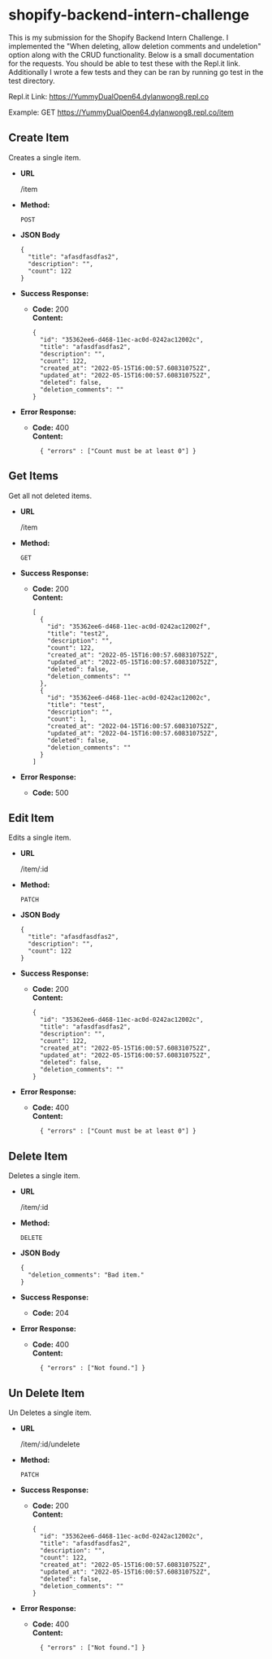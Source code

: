 # shopify-backend-intern-challenge

This is my submission for the Shopify Backend Intern Challenge. I implemented the "When deleting, allow deletion comments and undeletion" option along with the CRUD functionality. Below is a small documentation for the requests. You should be able to test these with the Repl.it link. Additionally I wrote a few tests and they can be ran by running go test in the test directory.  

Repl.it Link: https://YummyDualOpen64.dylanwong8.repl.co

Example: GET https://YummyDualOpen64.dylanwong8.repl.co/item

**Create Item**
----
  Creates a single item.

* **URL**

  /item

* **Method:**

  `POST`

* **JSON Body**

  ```
  {
    "title": "afasdfasdfas2",
    "description": "",
    "count": 122
  }
  ```

* **Success Response:**

  * **Code:** 200 <br />
    **Content:** 
    ```
    {
      "id": "35362ee6-d468-11ec-ac0d-0242ac12002c",
      "title": "afasdfasdfas2",
      "description": "",
      "count": 122,
      "created_at": "2022-05-15T16:00:57.608310752Z",
      "updated_at": "2022-05-15T16:00:57.608310752Z",
      "deleted": false,
      "deletion_comments": ""
    }
    ```
 
* **Error Response:**

  * **Code:** 400 <br />
    **Content:** 
    ```
      { "errors" : ["Count must be at least 0"] }
    ```

**Get Items**
----
  Get all not deleted items.

* **URL**

  /item

* **Method:**

  `GET`

* **Success Response:**

  * **Code:** 200 <br />
    **Content:** 
    ```
    [
      {
        "id": "35362ee6-d468-11ec-ac0d-0242ac12002f",
        "title": "test2",
        "description": "",
        "count": 122,
        "created_at": "2022-05-15T16:00:57.608310752Z",
        "updated_at": "2022-05-15T16:00:57.608310752Z",
        "deleted": false,
        "deletion_comments": ""
      },
      {
        "id": "35362ee6-d468-11ec-ac0d-0242ac12002c",
        "title": "test",
        "description": "",
        "count": 1,
        "created_at": "2022-04-15T16:00:57.608310752Z",
        "updated_at": "2022-04-15T16:00:57.608310752Z",
        "deleted": false,
        "deletion_comments": ""
      }
    ]
    ```
 
* **Error Response:**

  * **Code:** 500 <br />


**Edit Item**
----
  Edits a single item.

* **URL**

  /item/:id

* **Method:**

  `PATCH`

* **JSON Body**

  ```
  {
    "title": "afasdfasdfas2",
    "description": "",
    "count": 122
  }
  ```

* **Success Response:**

  * **Code:** 200 <br />
    **Content:** 
    ```
    {
      "id": "35362ee6-d468-11ec-ac0d-0242ac12002c",
      "title": "afasdfasdfas2",
      "description": "",
      "count": 122,
      "created_at": "2022-05-15T16:00:57.608310752Z",
      "updated_at": "2022-05-15T16:00:57.608310752Z",
      "deleted": false,
      "deletion_comments": ""
    }
    ```
 
* **Error Response:**

  * **Code:** 400 <br />
    **Content:** 
    ```
      { "errors" : ["Count must be at least 0"] }
    ```

**Delete Item**
----
  Deletes a single item.

* **URL**

  /item/:id

* **Method:**

  `DELETE`

* **JSON Body**

  ```
  {
    "deletion_comments": "Bad item."
  }
  ```

* **Success Response:**

  * **Code:** 204 <br />
 
* **Error Response:**

  * **Code:** 400 <br />
    **Content:** 
    ```
      { "errors" : ["Not found."] }
    ```

**Un Delete Item**
----
  Un Deletes a single item.

* **URL**

  /item/:id/undelete

* **Method:**

  `PATCH`

* **Success Response:**

  * **Code:** 200 <br />
    **Content:** 
    ```
    {
      "id": "35362ee6-d468-11ec-ac0d-0242ac12002c",
      "title": "afasdfasdfas2",
      "description": "",
      "count": 122,
      "created_at": "2022-05-15T16:00:57.608310752Z",
      "updated_at": "2022-05-15T16:00:57.608310752Z",
      "deleted": false,
      "deletion_comments": ""
    }
    ```
 
* **Error Response:**

  * **Code:** 400 <br />
    **Content:** 
    ```
      { "errors" : ["Not found."] }
    ```
